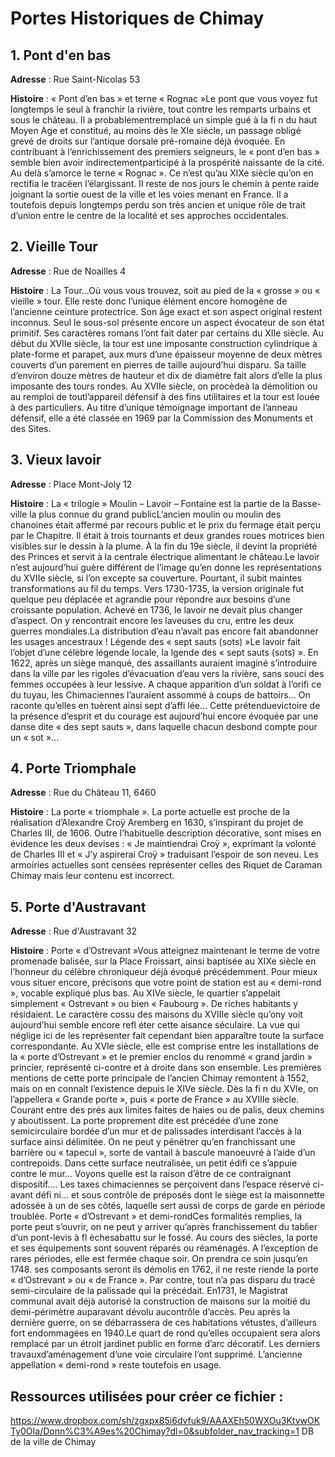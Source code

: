 # Portes Historiques de Chimay 

##  1. Pont d'en bas

**Adresse** : Rue Saint-Nicolas 53   

**Histoire** : « Pont d’en bas » et terne « Rognac »Le pont que vous voyez fut longtemps le seul à franchir la rivière, tout contre les remparts urbains et sous le château. Il a probablementremplacé un simple gué à la fi n du haut Moyen Age et constitué, au moins dès le XIe siècle, un passage obligé grevé de droits sur l’antique dorsale pré-romaine déjà évoquée. En contribuant à l’enrichissement des premiers seigneurs, le « pont d’en bas » semble bien avoir indirectementparticipé à la prospérité naissante de la cité. Au delà s’amorce le terne « Rognac ». Ce n’est qu’au XIXe siècle qu’on en rectifia le tracéen l’élargissant. Il reste de nos jours le chemin à pente raide joignant la sortie ouest de la ville et les voies menant en France. Il a toutefois depuis longtemps perdu son très ancien et unique rôle de trait d’union entre le centre de la localité et ses approches occidentales.

##  2. Vieille Tour

**Adresse** : Rue de Noailles 4

**Histoire** : La Tour...Où vous vous trouvez, soit au pied de la « grosse » ou « vieille » tour. Elle reste donc l’unique élément encore homogène de l’ancienne ceinture protectrice. Son âge exact et son aspect original restent inconnus. Seul le sous-sol présente encore un aspect évocateur de son état primitif. Ses caractères romans l’ont fait dater par certains du XIIe siècle. Au début du XVIIe siècle, la tour est une imposante construction cylindrique à plate-forme et parapet, aux murs d’une épaisseur moyenne de deux mètres couverts d’un parement en pierres de taille aujourd’hui disparu. Sa taille d’environ douze mètres de hauteur et dix de diamètre fait alors d’elle la plus imposante des tours rondes. Au XVIIe siècle, on procèdeà la démolition ou au remploi de toutl’appareil défensif à des fins utilitaires et la tour est louée à des particuliers. Au titre d’unique témoignage important de l’anneau défensif, elle a été classée en 1969 par la Commission des Monuments et des Sites.

##  3. Vieux lavoir

**Adresse** : Place Mont-Joly 12

**Histoire** : La « trilogie » Moulin – Lavoir – Fontaine est la partie de la Basse-ville la plus connue du grand publicL’ancien moulin ou moulin des chanoines était affermé par recours public et le prix du fermage était perçu par le Chapitre. Il était à trois tournants et deux grandes roues motrices bien visibles sur le dessin à la plume. À la fin du 19e siècle, il devint la propriété des Princes et servit à la centrale électrique alimentant le château.Le lavoir n’est aujourd’hui guère différent de l’image qu’en donne les représentations du XVIIe siècle, si l’on excepte sa couverture. Pourtant, il subit maintes transformations au fil du temps. Vers 1730-1735, la version originale fut quelque peu déplacée et agrandie pour répondre aux besoins d’une croissante population. Achevé en 1736, le lavoir ne devait plus changer d’aspect. On y rencontrait encore les laveuses du cru, entre les deux guerres mondiales.La distribution d’eau n’avait pas encore fait abandonner les usages ancestraux ! Légende des « sept sauts (sots) »Le lavoir fait l’objet d’une célèbre légende locale, la lgende des « sept sauts (sots) ». En 1622, après un siège manqué, des assaillants auraient imaginé s’introduire dans la ville par les rigoles d’évacuation d’eau vers la rivière, sans souci des femmes occupées à leur lessive. A chaque apparition d’un soldat à l’orifi ce du tuyau, les Chimaciennes l’auraient assommé à coups de battoirs... On raconte qu’elles en tuèrent ainsi sept d’affi lée... Cette prétenduevictoire de la présence d’esprit et du courage est aujourd’hui encore évoquée par une danse dite « des sept sauts », dans laquelle chacun desbond compte pour un « sot »...

##  4. Porte Triomphale

**Adresse** : Rue du Château 11, 6460

**Histoire** : La porte « triomphale ». La porte actuelle est proche de la réalisation d’Alexandre Croÿ Aremberg en 1630, s’inspirant du projet de Charles III, de 1606. Outre l’habituelle description décorative, sont mises en évidence les deux devises : « Je maintiendrai Croÿ », exprimant la volonté de Charles III et « J’y aspirerai Croÿ » traduisant l’espoir de son neveu. Les armoiries actuelles sont censées représenter celles des Riquet de Caraman Chimay mais leur contenu est incorrect.

##  5. Porte d'Austravant

**Adresse** : Rue d'Austravant 32

**Histoire** : Porte « d’Ostrevant »Vous atteignez maintenant le terme de votre promenade balisée, sur la Place Froissart, ainsi baptisée au XIXe siècle en l’honneur du célèbre chroniqueur déjà évoqué précédemment. Pour mieux vous situer encore, précisons que votre point de station est au « demi-rond », vocable expliqué plus bas. Au XIVe siècle, le quartier s’appelait simplement « Ostrevant » ou bien « Faubourg ». De riches habitants y résidaient. Le caractère cossu des maisons du XVIIIe siècle qu’ony voit aujourd’hui semble encore refl éter cette aisance séculaire. La vue qui néglige ici de les représenter fait cependant bien apparaître toute la surface correspondante. Au XVIe siècle, elle est comprise entre les installations de la « porte d’Ostrevant » et le premier enclos du renommé « grand jardin » princier, représenté ci-contre et à droite dans son ensemble. Les premières mentions de cette porte principale de l’ancien Chimay remontent à 1552, mais on en connaît l’existence depuis le XIVe siècle. Dès la fi n du XVIe, on l’appellera « Grande porte », puis « porte de France » au XVIIIe siècle. Courant entre des prés aux limites faites de haies ou de palis, deux chemins y aboutissent. La porte proprement dite est précédée d’une zone semicirculaire bordée d’un mur et de palissades interdisant l’accès à la surface ainsi délimitée. On ne peut y pénétrer qu’en franchissant une barrière ou « tapecul », sorte de vantail à bascule manoeuvré à l’aide d’un contrepoids. Dans cette surface neutralisée, un petit édifi ce s’appuie contre le mur... Voyons quelle est la raison d’être de ce contraignant dispositif.... Les taxes chimaciennes se perçoivent dans l’espace réservé ci-avant défi ni... et sous contrôle de préposés dont le siège est la maisonnette adossée à un de ses côtés, laquelle sert aussi de corps de garde en période troublée. Porte « d’Ostrevant » et demi-rondCes formalités remplies, la porte peut s’ouvrir, on ne peut y arriver qu’après franchissement du tablier d’un pont-levis à fl èchesabattu sur le fossé. Au cours des siècles, la porte et ses équipements sont souvent réparés ou réaménagés. A l’exception de rares périodes, elle est fermée chaque soir. On prendra ce soin jusqu’en 1748. ses composants seront ils démolis en 1762, il ne reste riende la porte « d’Ostrevant » ou « de France ». Par contre, tout n’a pas disparu du tracé semi-circulaire de la palissade qui la précédait. En1731, le Magistrat communal avait déjà autorisé la construction de maisons sur la moitié du demi-périmètre auparavant dévolu aucontrôle d’accès. Peu après la dernière guerre, on se débarrassera de ces habitations vétustes, d’ailleurs fort endommagées en 1940.Le quart de rond qu’elles occupaient sera alors remplacé par un étroit jardinet public en forme d’arc décoratif. Les derniers travauxd’aménagement d’une voie circulaire l’ont supprimé. L’ancienne appellation « demi-rond » reste toutefois en usage.

##  Ressources utilisées pour créer ce fichier : 

https://www.dropbox.com/sh/zgxpx85i6dvfuk9/AAAXEh50WXOu3KtvwOKTy0OIa/Donn%C3%A9es%20Chimay?dl=0&subfolder_nav_tracking=1 DB de la ville de Chimay